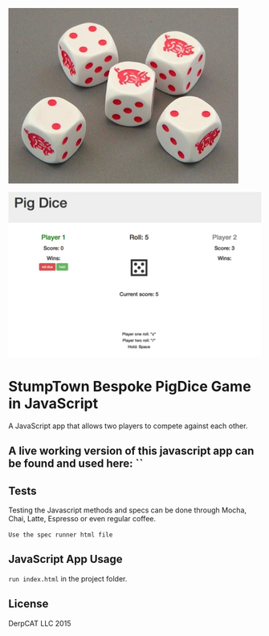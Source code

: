 
![alt tag](https://github.com/imanmafi/pigDice/blob/master/img/readmegraphic2.png)

![alt tag](https://github.com/imanmafi/pigDice/blob/master/img/readmegraphic.png)

# StumpTown Bespoke PigDice Game in JavaScript

A JavaScript app that allows two players to compete against each other. 

## A live working version of this javascript app can be found and used here: ``

## Tests

Testing the Javascript methods and specs can be done through Mocha, Chai, Latte, Espresso or even regular coffee.

`Use the spec runner html file`

## JavaScript App Usage

`run index.html` in the project folder.

## License

DerpCAT LLC 2015